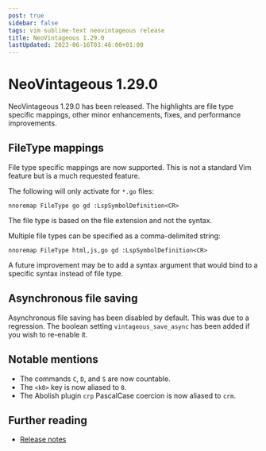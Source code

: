 ```yaml
---
post: true
sidebar: false
tags: vim sublime-text neovintageous release
title: NeoVintageous 1.29.0
lastUpdated: 2023-06-16T03:46:00+01:00
---
```


# NeoVintageous 1.29.0

NeoVintageous 1.29.0 has been released.  The highlights are file type specific mappings, other minor enhancements, fixes, and performance improvements.

## FileType mappings

File type specific mappings are now supported. This is not a standard Vim feature but is a much requested feature.

The following will only activate for `*.go` files:

    nnoremap FileType go gd :LspSymbolDefinition<CR>

The file type is based on the file extension and not the syntax.

Multiple file types can be specified as a comma-delimited string:

    nnoremap FileType html,js,go gd :LspSymbolDefinition<CR>

A future improvement may be to add a syntax argument that would bind to a specific syntax instead of file type.

## Asynchronous file saving

Asynchronous file saving has been disabled by default. This was due to a regression. The boolean setting `vintageous_save_async` has been added if you wish to re-enable it.

## Notable mentions

* The commands `C`, `D`, and `S` are now countable.
* The `<k0>` key is now aliased to `0`.
* The Abolish plugin `crp` PascalCase coercion is now aliased to `crm`.

## Further reading

* [Release notes](https://github.com/NeoVintageous/NeoVintageous/releases/tag/1.29.0)
